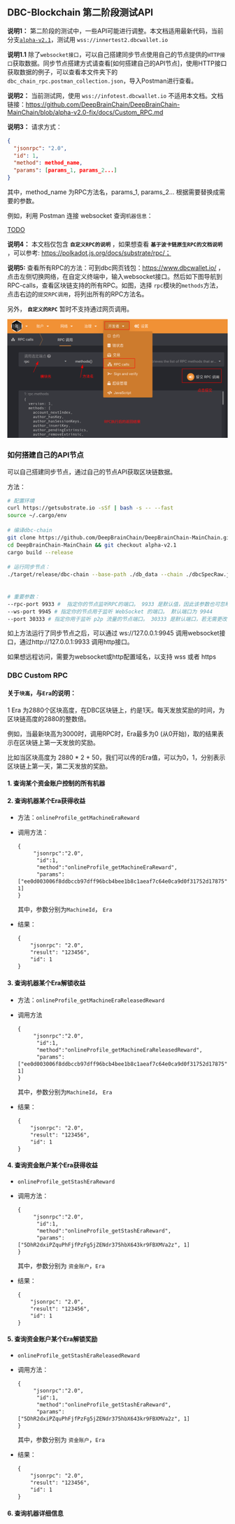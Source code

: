 ## DBC-Blockchain 第二阶段测试API

**说明1：** 第二阶段的测试中，一些API可能进行调整。本文档适用最新代码，当前分支[`alpha-v2.1`](https://github.com/DeepBrainChain/DeepBrainChain-MainChain/tree/alpha-v2.1)，测试用 `wss://innertest2.dbcwallet.io`

**说明1.1** 除了`websocket接口`，可以自己搭建同步节点使用自己的节点提供的`HTTP接口`获取数据。同步节点搭建方式请查看[如何搭建自己的API节点]，使用HTTP接口获取数据的例子，可以查看本文件夹下的`dbc_chain_rpc.postman_collection.json`，导入Postman进行查看。

**说明2：** 当前测试网，使用 `wss://infotest.dbcwallet.io` 不适用本文档。文档链接：https://github.com/DeepBrainChain/DeepBrainChain-MainChain/blob/alpha-v2.0-fix/docs/Custom_RPC.md

**说明3：** 请求方式：

```json
{
  "jsonrpc": "2.0",
  "id": 1,
  "method": method_name,
  "params": [params_1, params_2...]
}
```

其中，method_name 为RPC方法名，params_1, params_2... 根据需要替换成需要的参数。

例如，利用 Postman 连接 websocket 查询`机器信息`：

[TODO]()

**说明4：** 本文档仅包含 **`自定义RPC的说明`** ，如果想查看 **`基于波卡链原生RPC的文档说明`** ，可以参考: https://polkadot.js.org/docs/substrate/rpc/；

**说明5:**  查看所有RPC的方法：可到dbc网页钱包：https://www.dbcwallet.io/ ，点击左侧切换网络，在自定义终端中，输入websocket接口。然后如下图导航到RPC-calls，查看区块链支持的所有RPC。如图，选择 `rpc`模块的`methods`方法，点击右边的`提交RPC调用`，将列出所有的RPC方法名。

另外， **`自定义的RPC`** 暂时不支持通过网页调用。

![image-20210813113734192](README.assets/image-20210813113734192.png)

### 如何搭建自己的API节点

可以自己搭建同步节点，通过自己的节点API获取区块链数据。

方法：

```bash
# 配置环境
curl https://getsubstrate.io -sSf | bash -s -- --fast
source ~/.cargo/env

# 编译dbc-chain
git clone https://github.com/DeepBrainChain/DeepBrainChain-MainChain.git
cd DeepBrainChain-MainChain && git checkout alpha-v2.1
cargo build --release

# 运行同步节点：
./target/release/dbc-chain --base-path ./db_data --chain ./dbcSpecRaw.json --pruning archive -rpc-cors all --bootnodes /ip4/111.44.254.180/tcp/20337/p2p/12D3KooWNtUXjdy8Q9hvdJ35a1jWpPnVBRgpT7nP8LmEgBWGqTpm


# 重要参数：
--rpc-port 9933 #  指定你的节点监听RPC的端口。 9933 是默认值，因此该参数也可忽略
--ws-port 9945 # 指定你的节点用于监听 WebSocket 的端口。 默认端口为 9944
--port 30333 # 指定你用于监听 p2p 流量的节点端口。 30333 是默认端口，若无需更改，可以忽略该 flag
```

如上方法运行了同步节点之后，可以通过 ws://127.0.0.1:9945 调用websocket接口，通过http://127.0.0.1:9933 调用http接口。

如果想远程访问，需要为websocket或http配置域名，以支持 wss 或者 https

### DBC Custom RPC

#### **关于`块高`，与`Era`的说明**：

1 Era 为2880个区块高度，在DBC区块链上，约是1天。每天发放奖励的时间，为区块链高度的2880的整数倍。

例如，当最新块高为3000时，调用RPC时，Era最多为0 (从0开始)，取的结果表示在区块链上第一天发放的奖励。

比如当区块高度为 2880 * 2 + 50，我们可以传的Era值，可以为0，1，分别表示区块链上第一天，第二天发放的奖励。



#### 1. 查询某个资金账户控制的所有机器



#### 2. 查询机器某个Era获得收益

+ 方法：`onlineProfile_getMachineEraReward`

+ 调用方法：

  ```
  {
       "jsonrpc":"2.0",
        "id":1,
        "method":"onlineProfile_getMachineEraReward",
        "params": ["ee0d003006f8ddbccb97dff96bcb4bee1b8c1aeaf7c64e0ca9d0f31752d17875", 1]
  }
  ```

  其中，参数分别为`MachineId`， `Era`

+ 结果：

  ```
  {
      "jsonrpc": "2.0",
      "result": "123456",
      "id": 1
  }
  ```

#### 3. 查询机器某个Era解锁收益

+ 方法：`onlineProfile_getMachineEraReleasedReward`

+ 调用方法

  ```
  {
       "jsonrpc":"2.0",
        "id":1,
        "method":"onlineProfile_getMachineEraReleasedReward",
        "params": ["ee0d003006f8ddbccb97dff96bcb4bee1b8c1aeaf7c64e0ca9d0f31752d17875", 1]
  }
  ```

  其中，参数分别为`MachineId`， `Era`

+ 结果：

  ```
  {
      "jsonrpc": "2.0",
      "result": "123456",
      "id": 1
  }
  ```

#### 4. 查询资金账户某个Era获得收益

+ `onlineProfile_getStashEraReward`

+ 调用方法：

  ```
  {
       "jsonrpc":"2.0",
        "id":1,
        "method":"onlineProfile_getStashEraReward",
        "params": ["5DhR2dxiPZquPhFjfPzFg5jZENdr375hbX643kr9FBXMVa2z", 1]
  }
  ```

  其中，参数分别为 `资金账户`，`Era`

+ 结果：

  ```
  {
      "jsonrpc": "2.0",
      "result": "123456",
      "id": 1
  }
  ```

#### 5. 查询资金账户某个Era解锁奖励

+ `onlineProfile_getStashEraReleasedReward`

+ 调用方法：

  ```
  {
       "jsonrpc":"2.0",
        "id":1,
        "method":"onlineProfile_getStashEraReward",
        "params": ["5DhR2dxiPZquPhFjfPzFg5jZENdr375hbX643kr9FBXMVa2z", 1]
  }
  ```

  其中，参数分别为 `资金账户`，`Era`

+ 结果：

  ```
  {
      "jsonrpc": "2.0",
      "result": "123456",
      "id": 1
  }
  ```

#### 6. 查询机器详细信息

